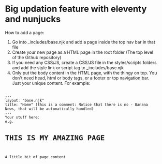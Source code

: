 # Big updation feature with eleventy and nunjucks
How to add a page:
1. Go into _includes/base.njk and add a page inside the top nav bar in that file
2. Create your new page as a HTML page in the root folder (The top level of the Github repository)
3. If you need any CSS/JS, create a CSS/JS file in the styles/scripts folders and add the style link or script tag to _includes/base.njk
4. Only put the body content in the HTML page, with the thingy on top. You don't need head, html or body tags, or a footer or top navigation bar. Just your unique content. For example:
<code>
---
layout: "base.njk"
title: "Home" (this is a comment: Notice that there is no - Banana News, that will be automatically handled)
---
Your stuff here:
e.g. 
<h1>THIS IS MY AMAZING PAGE</h1>
<p>A little bit of page content<p>
</code>
